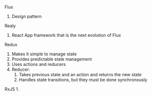 Flux
1. Design pattern

Realy
1. React App framework that is the next evolution of Flux

Redux
1. Makes it simple to manage state
2. Provides predictable state management
3. Uses actions and reducers
4. Reducer:
    1. Takes previous state and an action and returns the new state
    2. Handles state transitions, but they must be done synchronously

RxJS
1. 
